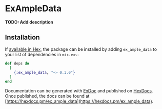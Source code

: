 # ExAmpleData

**TODO: Add description**

## Installation

If [available in Hex](https://hex.pm/docs/publish), the package can be installed
by adding `ex_ample_data` to your list of dependencies in `mix.exs`:

```elixir
def deps do
  [
    {:ex_ample_data, "~> 0.1.0"}
  ]
end
```

Documentation can be generated with [ExDoc](https://github.com/elixir-lang/ex_doc)
and published on [HexDocs](https://hexdocs.pm). Once published, the docs can
be found at [https://hexdocs.pm/ex_ample_data](https://hexdocs.pm/ex_ample_data).
